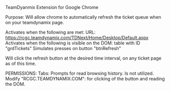 TeamDyanmix Extension for Google Chrome

Purpose:
Will allow chrome to automatically refresh the ticket queue when on your teamdynamix page.

Activates when the following are met:
URL: https://rcgc.teamdynamix.com/TDNext/Home/Desktop/Default.aspx
Activates when the following is visible on the DOM: table with ID "grdTickets"
Simulates presses on button "btnRefresh"

Will click the refresh button at the desired time interval, on any ticket page as of this time.

PERMISSIONS:
Tabs: Prompts for read browsing history. Is not utilized.
Modify "RCGC.TEAMDYNAMIX.COM": for clicking of the button and reading the DOM.

